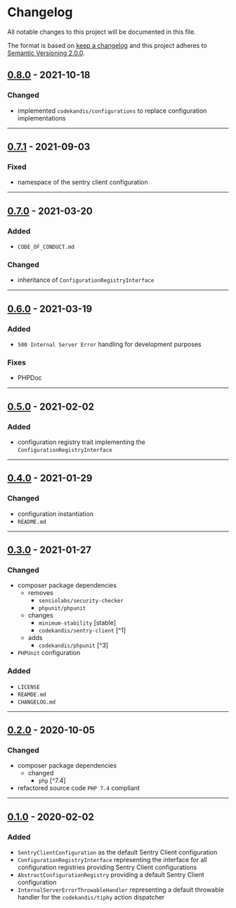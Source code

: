 # Changelog

All notable changes to this project will be documented in this file.

The format is based on [keep a changelog][xtlink-keep-a-changelog]
and this project adheres to [Semantic Versioning 2.0.0][xtlink-semantic-versioning].

## [0.8.0] - 2021-10-18

### Changed

* implemented `codekandis/configurations` to replace configuration implementations

[0.8.0]: https://github.com/codekandis/tiphy-sentry-client-integration/compare/0.7.1..0.8.0

---
## [0.7.1] - 2021-09-03

### Fixed

* namespace of the sentry client configuration

[0.7.1]: https://github.com/codekandis/tiphy-sentry-client-integration/compare/0.7.0..0.7.1

---
## [0.7.0] - 2021-03-20

### Added

* `CODE_OF_CONDUCT.md`

### Changed

* inheritance of `ConfigurationRegistryInterface`

[0.7.0]: https://github.com/codekandis/tiphy-sentry-client-integration/compare/0.6.0..0.7.0

---
## [0.6.0] - 2021-03-19

### Added

* `500 Internal Server Error` handling for development purposes

### Fixes

* PHPDoc

[0.6.0]: https://github.com/codekandis/tiphy-sentry-client-integration/compare/0.5.0..0.6.0

---
## [0.5.0] - 2021-02-02

### Added

* configuration registry trait implementing the `ConfigurationRegistryInterface`

[0.5.0]: https://github.com/codekandis/tiphy-sentry-client-integration/compare/0.4.0..0.5.0

---
## [0.4.0] - 2021-01-29

### Changed

* configuration instantiation
* `README.md`

[0.4.0]: https://github.com/codekandis/tiphy-sentry-client-integration/compare/0.3.0..0.4.0

---
## [0.3.0] - 2021-01-27

### Changed

* composer package dependencies
  * removes
    * `sensiolabs/security-checker`
    * `phpunit/phpunit`
  * changes
    * `minimum-stability` [stable]
    * `codekandis/sentry-client` [^1]
  * adds
    * `codekandis/phpunit` [^3]
* `PHPUnit` configuration

### Added

* `LICENSE`
* `REAMDE.md`
* `CHANGELOG.md`

[0.3.0]: https://github.com/codekandis/tiphy-sentry-client-integration/compare/0.2.0..0.3.0

---
## [0.2.0] - 2020-10-05

### Changed

* composer package dependencies
  * changed
    * `php` [^7.4]
* refactored source code `PHP 7.4` compliant

[0.2.0]: https://github.com/codekandis/tiphy-sentry-client-integration/compare/0.1.0..0.2.0

---
## [0.1.0] - 2020-02-02

### Added

* `SentryClientConfiguration` as the default Sentry Client configuration
* `ConfigurationRegistryInterface` representing the interface for all configuration registries providing Sentry Client configurations
* `AbstractConfigurationRegistry` providing a default Sentry Client configuration
* `InternalServerErrorThrowableHandler` representing a default throwable handler for the `codekandis/tiphy` action dispatcher

[0.1.0]: https://github.com/codekandis/tiphy-sentry-client-integration/tree/0.1.0



[xtlink-keep-a-changelog]: http://keepachangelog.com/en/1.0.0/
[xtlink-semantic-versioning]: http://semver.org/spec/v2.0.0.html
